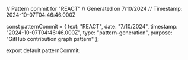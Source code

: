 // Pattern commit for "REACT"
// Generated on 7/10/2024
// Timestamp: 2024-10-07T04:46:46.000Z

const patternCommit = {
  text: "REACT",
  date: "7/10/2024",
  timestamp: "2024-10-07T04:46:46.000Z",
  type: "pattern-generation",
  purpose: "GitHub contribution graph pattern"
};

export default patternCommit;
